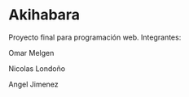 # Akihabara
Proyecto final para programación web. 
Integrantes:
 
Omar Melgen

Nicolas Londoño

Angel Jimenez
